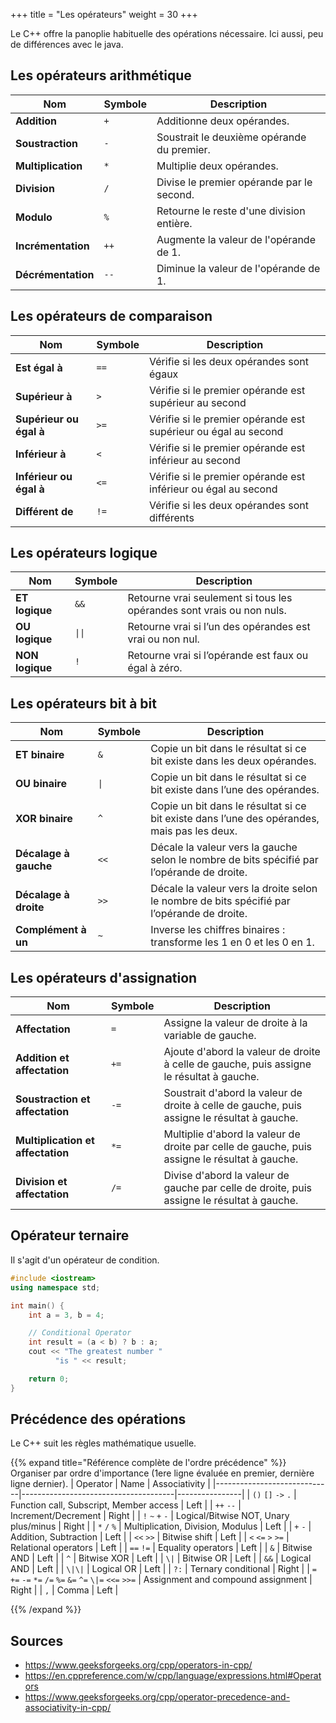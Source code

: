 +++
title = "Les opérateurs"
weight = 30
+++

Le C++ offre la panoplie habituelle des opérations nécessaire. Ici aussi, peu de différences avec le java.

## Les opérateurs arithmétique

| Nom                | Symbole | Description                                         |
|--------------------|---------|-----------------------------------------------------|
| **Addition**        | `+`     | Additionne deux opérandes.                         |
| **Soustraction**    | `-`     | Soustrait le deuxième opérande du premier.         |
| **Multiplication**  | `*`     | Multiplie deux opérandes.                          |
| **Division**        | `/`     | Divise le premier opérande par le second.          |
| **Modulo**          | `%`     | Retourne le reste d'une division entière.          |
| **Incrémentation**  | `++`    | Augmente la valeur de l'opérande de 1.             |
| **Décrémentation**  | `--`    | Diminue la valeur de l'opérande de 1.              |

## Les opérateurs de comparaison

| Nom                         | Symbole | Description                                                      |
|-----------------------------|---------|------------------------------------------------------------------|
| **Est égal à**              | `==`    | Vérifie si les deux opérandes sont égaux                         |
| **Supérieur à**             | `>`     | Vérifie si le premier opérande est supérieur au second           |
| **Supérieur ou égal à**     | `>=`    | Vérifie si le premier opérande est supérieur ou égal au second   |
| **Inférieur à**             | `<`     | Vérifie si le premier opérande est inférieur au second           |
| **Inférieur ou égal à**     | `<=`    | Vérifie si le premier opérande est inférieur ou égal au second   |
| **Différent de**            | `!=`    | Vérifie si les deux opérandes sont différents                    |


## Les opérateurs logique

| Nom             | Symbole | Description                                                                       |
|------------------|---------|-----------------------------------------------------------------------------------|
| **ET logique**   | `&&`    | Retourne vrai seulement si tous les opérandes sont vrais ou non nuls.             |
| **OU logique**   | `\|\|`    | Retourne vrai si l’un des opérandes est vrai ou non nul.                         |
| **NON logique**  | `!`     | Retourne vrai si l’opérande est faux ou égal à zéro.                             |

## Les opérateurs bit à bit

| Nom                  | Symbole | Description                                                                 |
|-----------------------|---------|-----------------------------------------------------------------------------|
| **ET binaire**        | `&`     | Copie un bit dans le résultat si ce bit existe dans les deux opérandes.    |
| **OU binaire**        | `\|`     | Copie un bit dans le résultat si ce bit existe dans l’une des opérandes.   |
| **XOR binaire**       | `^`     | Copie un bit dans le résultat si ce bit existe dans l’une des opérandes, mais pas les deux. |
| **Décalage à gauche** | `<<`    | Décale la valeur vers la gauche selon le nombre de bits spécifié par l’opérande de droite. |
| **Décalage à droite** | `>>`    | Décale la valeur vers la droite selon le nombre de bits spécifié par l’opérande de droite. |
| **Complément à un**   | `~`     | Inverse les chiffres binaires : transforme les 1 en 0 et les 0 en 1.       |

## Les opérateurs d'assignation

| Nom                         | Symbole | Description                                                                 |
|------------------------------|---------|-----------------------------------------------------------------------------|
| **Affectation**              | `=`     | Assigne la valeur de droite à la variable de gauche.                        |
| **Addition et affectation**  | `+=`    | Ajoute d'abord la valeur de droite à celle de gauche, puis assigne le résultat à gauche. |
| **Soustraction et affectation** | `-=` | Soustrait d'abord la valeur de droite à celle de gauche, puis assigne le résultat à gauche. |
| **Multiplication et affectation** | `*=` | Multiplie d'abord la valeur de droite par celle de gauche, puis assigne le résultat à gauche. |
| **Division et affectation**  | `/=`    | Divise d'abord la valeur de gauche par celle de droite, puis assigne le résultat à gauche. |

## Opérateur ternaire

Il s'agit d'un opérateur de condition.

```C++
#include <iostream>
using namespace std;

int main() {
    int a = 3, b = 4;

    // Conditional Operator
    int result = (a < b) ? b : a;
    cout << "The greatest number "
          "is " << result;

    return 0;
}
```

## Précédence des opérations

Le C++ suit les règles mathématique usuelle.

{{% expand title="Référence complète de l'ordre précédence" %}}
Organiser par ordre d'importance (1ere ligne évaluée en premier, dernière ligne dernier).
| Operator                     | Name                                 | Associativity |
|-----------------------------|--------------------------------------|----------------|
| `()` `[]` `->` `.`           | Function call, Subscript, Member access | Left         |
| `++` `--`                    | Increment/Decrement                  | Right          |
| `!` `~` `+` `-`              | Logical/Bitwise NOT, Unary plus/minus | Right         |
| `*` `/` `%`                  | Multiplication, Division, Modulus   | Left           |
| `+` `-`                      | Addition, Subtraction               | Left           |
| `<<` `>>`                    | Bitwise shift                       | Left           |
| `<` `<=` `>` `>=`            | Relational operators                | Left           |
| `==` `!=`                    | Equality operators                  | Left           |
| `&`                          | Bitwise AND                         | Left           |
| `^`                          | Bitwise XOR                         | Left           |
| `\|`                          | Bitwise OR                          | Left           |
| `&&`                         | Logical AND                         | Left           |
| `\|\|`                         | Logical OR                          | Left           |
| `?:`                         | Ternary conditional                 | Right          |
| `=` `+=` `-=` `*=` `/=` `%=` `&=` `^=` `\|=` `<<=` `>>=` | Assignment and compound assignment | Right |
| `,`                          | Comma                               | Left           |

{{% /expand %}}


## Sources
- https://www.geeksforgeeks.org/cpp/operators-in-cpp/
- https://en.cppreference.com/w/cpp/language/expressions.html#Operators
- https://www.geeksforgeeks.org/cpp/operator-precedence-and-associativity-in-cpp/